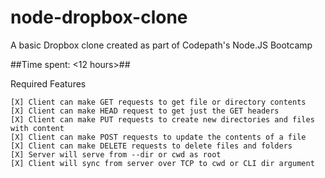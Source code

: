 # node-dropbox-clone

A basic Dropbox clone created as part of Codepath's Node.JS Bootcamp

##Time spent: <12 hours>##

Required Features

    [X] Client can make GET requests to get file or directory contents
    [X] Client can make HEAD request to get just the GET headers
    [X] Client can make PUT requests to create new directories and files with content
    [X] Client can make POST requests to update the contents of a file
    [X] Client can make DELETE requests to delete files and folders
    [X] Server will serve from --dir or cwd as root
    [X] Client will sync from server over TCP to cwd or CLI dir argument


